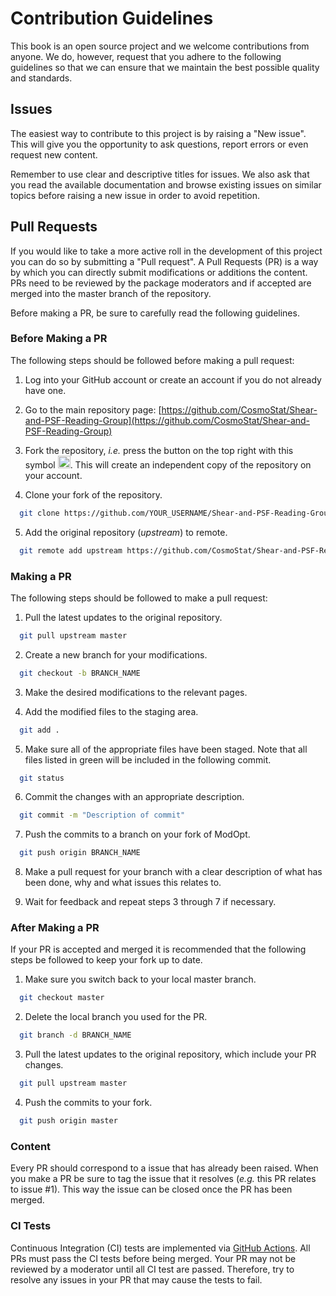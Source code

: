 # Contribution Guidelines

This book is an open source project and we welcome contributions from anyone. We do, however, request that you adhere to the following guidelines so that we can ensure that we maintain the best possible quality and standards.

## Issues

The easiest way to contribute to this project is by raising a "New issue". This will give you the opportunity to ask questions, report errors or even request new content.

Remember to use clear and descriptive titles for issues. We also ask that you read the available documentation and browse existing issues on similar topics before raising a new issue in order to avoid repetition.  

## Pull Requests

If you would like to take a more active roll in the development of this project you can do so by submitting a "Pull request". A Pull Requests (PR) is a way by which you can directly submit modifications or additions the content. PRs need to be reviewed by the package moderators and if accepted are merged into the master branch of the repository.

Before making a PR, be sure to carefully read the following guidelines.

### Before Making a PR

The following steps should be followed before making a pull request:

1. Log into your GitHub account or create an account if you do not already have one.

1. Go to the main repository page: [https://github.com/CosmoStat/Shear-and-PSF-Reading-Group](https://github.com/CosmoStat/Shear-and-PSF-Reading-Group)

1. Fork the repository, *i.e.* press the button on the top right with this symbol <img src="https://upload.wikimedia.org/wikipedia/commons/d/dd/Octicons-repo-forked.svg" height="20">. This will create an independent copy of the repository on your account.

1. Clone your fork of the repository.  

```bash
  git clone https://github.com/YOUR_USERNAME/Shear-and-PSF-Reading-Group
```

5. Add the original repository (*upstream*) to remote.

```bash
  git remote add upstream https://github.com/CosmoStat/Shear-and-PSF-Reading-Group
```

### Making a PR

The following steps should be followed to make a pull request:

1. Pull the latest updates to the original repository.

```bash
  git pull upstream master
```

2. Create a new branch for your modifications.

```bash
  git checkout -b BRANCH_NAME
```

3. Make the desired modifications to the relevant pages.

4. Add the modified files to the staging area.

```bash
  git add .
```

5. Make sure all of the appropriate files have been staged. Note that all files listed in green will be included in the following commit.

```bash
  git status
```

6. Commit the changes with an appropriate description.

```bash
  git commit -m "Description of commit"
```

7. Push the commits to a branch on your fork of ModOpt.

```bash
  git push origin BRANCH_NAME
```

8. Make a pull request for your branch with a clear description of what has been done, why and what issues this relates to.

9. Wait for feedback and repeat steps 3 through 7 if necessary.

### After Making a PR

If your PR is accepted and merged it is recommended that the following steps be followed to keep your fork up to date.

1. Make sure you switch back to your local master branch.

```bash
  git checkout master
```

2. Delete the local branch you used for the PR.

```bash
  git branch -d BRANCH_NAME
```

3. Pull the latest updates to the original repository, which include your PR changes.

```bash
  git pull upstream master
```

4. Push the commits to your fork.

```bash
  git push origin master
```

### Content

Every PR should correspond to a issue that has already been raised. When you make a PR be sure to tag the issue that it resolves (*e.g.* this PR relates to issue #1). This way the issue can be closed once the PR has been merged.

### CI Tests

Continuous Integration (CI) tests are implemented via [GitHub Actions](https://docs.github.com/en/free-pro-team@latest/actions). All PRs must pass the CI tests before being merged. Your PR may not be reviewed by a moderator until all CI test are passed. Therefore, try to resolve any issues in your PR that may cause the tests to fail.
